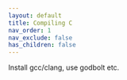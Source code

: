 ```yaml
---
layout: default
title: Compiling C
nav_order: 1
nav_exclude: false
has_children: false
---
```


Install gcc/clang, use godbolt etc.
